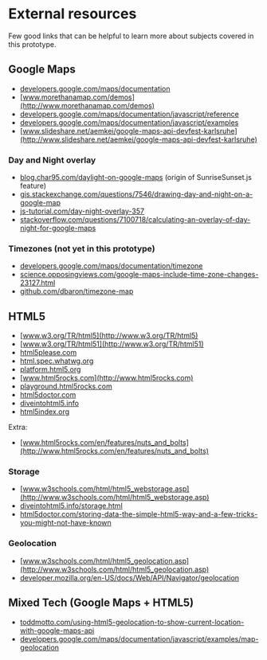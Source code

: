 # External resources

Few good links that can be helpful to learn more about subjects covered in this prototype.

## Google Maps

- [developers.google.com/maps/documentation](https://developers.google.com/maps/documentation)
- [www.morethanamap.com/demos](http://www.morethanamap.com/demos)
- [developers.google.com/maps/documentation/javascript/reference](https://developers.google.com/maps/documentation/javascript/reference)
- [developers.google.com/maps/documentation/javascript/examples](https://developers.google.com/maps/documentation/javascript/examples)
- [www.slideshare.net/aemkei/google-maps-api-devfest-karlsruhe](http://www.slideshare.net/aemkei/google-maps-api-devfest-karlsruhe)

### Day and Night overlay

- [blog.char95.com/daylight-on-google-maps](http://blog.char95.com/daylight-on-google-maps) (origin of SunriseSunset.js feature)
- [gis.stackexchange.com/questions/7546/drawing-day-and-night-on-a-google-map](http://gis.stackexchange.com/questions/7546/drawing-day-and-night-on-a-google-map)
- [js-tutorial.com/day-night-overlay-357](http://js-tutorial.com/day-night-overlay-357)
- [stackoverflow.com/questions/7100718/calculating-an-overlay-of-day-night-for-google-maps](http://stackoverflow.com/questions/7100718/calculating-an-overlay-of-day-night-for-google-maps)

### Timezones (not yet in this prototype)

- [developers.google.com/maps/documentation/timezone](https://developers.google.com/maps/documentation/timezone)
- [science.opposingviews.com/google-maps-include-time-zone-changes-23127.html](http://science.opposingviews.com/google-maps-include-time-zone-changes-23127.html)
- [github.com/dbaron/timezone-map](https://github.com/dbaron/timezone-map)


## HTML5

- [www.w3.org/TR/html5](http://www.w3.org/TR/html5)
- [www.w3.org/TR/html51](http://www.w3.org/TR/html51)
- [html5please.com](http://html5please.com)
- [html.spec.whatwg.org](https://html.spec.whatwg.org)
- [platform.html5.org](https://platform.html5.org)
- [www.html5rocks.com](http://www.html5rocks.com)
- [playground.html5rocks.com](http://playground.html5rocks.com)
- [html5doctor.com](http://html5doctor.com)
- [diveintohtml5.info](http://diveintohtml5.info)
- [html5index.org](http://html5index.org)

Extra:

- [www.html5rocks.com/en/features/nuts_and_bolts](http://www.html5rocks.com/en/features/nuts_and_bolts)

### Storage

- [www.w3schools.com/html/html5_webstorage.asp](http://www.w3schools.com/html/html5_webstorage.asp)
- [diveintohtml5.info/storage.html](http://diveintohtml5.info/storage.html)
- [html5doctor.com/storing-data-the-simple-html5-way-and-a-few-tricks-you-might-not-have-known](http://html5doctor.com/storing-data-the-simple-html5-way-and-a-few-tricks-you-might-not-have-known)

### Geolocation

- [www.w3schools.com/html/html5_geolocation.asp](http://www.w3schools.com/html/html5_geolocation.asp)
- [developer.mozilla.org/en-US/docs/Web/API/Navigator/geolocation](https://developer.mozilla.org/en-US/docs/Web/API/Navigator/geolocation)


## Mixed Tech (Google Maps + HTML5)

- [toddmotto.com/using-html5-geolocation-to-show-current-location-with-google-maps-api](http://toddmotto.com/using-html5-geolocation-to-show-current-location-with-google-maps-api)
- [developers.google.com/maps/documentation/javascript/examples/map-geolocation](https://developers.google.com/maps/documentation/javascript/examples/map-geolocation)
